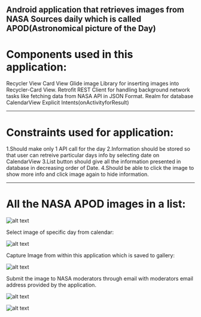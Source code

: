 Android application that retrieves images from NASA Sources daily which is called APOD(Astronomical picture of the Day)
------------------------------------
# Components used in this application:
Recycler View
Card View
Glide image Library for inserting images into Recycler-Card View.
Retrofit REST Client for handling background network tasks like fetching data from NASA API in JSON Format.
Realm for database
CalendarView
Explicit Intents(onActivityforResult)

------------------------------------
# Constraints used for application:
1.Should make only 1 API call for the day
2.Information should be stored so that user can retreive particular days info by selecting date on CalendarView
3.List button should give all the information presented in database in decreasing order of Date.
4.Should be able to click the image to show more info and click image again to hide information.

------------------------------------
# All the NASA APOD images in a list:

![alt text](https://user-images.githubusercontent.com/10462780/29322336-c9ae5f02-81a2-11e7-9306-7ab748680abf.gif)

Select image of specific day from calendar: 

![alt text](https://user-images.githubusercontent.com/10462780/29322422-0b5daaac-81a3-11e7-8095-319e2719b753.gif)

Capture Image from within this application which is saved to gallery:

![alt text](https://user-images.githubusercontent.com/10462780/29322437-18499384-81a3-11e7-9f85-af1ffd1a554c.gif)

Submit the image to NASA moderators through email with moderators email address provided by the application.

![alt text](https://user-images.githubusercontent.com/10462780/29322459-2c1c548c-81a3-11e7-8c48-643e6304a04e.gif)


![alt text](https://user-images.githubusercontent.com/10462780/29322467-3437a9d2-81a3-11e7-960f-a09481c0caae.gif)
